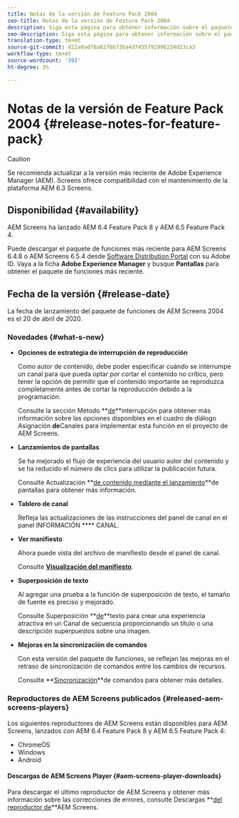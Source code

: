 ```yaml
---
title: Notas de la versión de Feature Pack 2004
seo-title: Notas de la versión de Feature Pack 2004
description: Siga esta página para obtener información sobre el paquete de funciones 2004 de AEM Screens publicado el 20 de abril de 2020.
seo-description: Siga esta página para obtener información sobre el paquete de funciones 2004 de AEM Screens publicado el 20 de abril de 2020.
translation-type: tm+mt
source-git-commit: d22a8ad78a8276b736a4d7455792996234d23ca3
workflow-type: tm+mt
source-wordcount: '392'
ht-degree: 3%

---
```



# Notas de la versión de Feature Pack 2004 {#release-notes-for-feature-pack}

>[!CAUTION]
>
>Se recomienda actualizar a la versión más reciente de Adobe Experience Manager (AEM). Screens ofrece compatibilidad con el mantenimiento de la plataforma AEM 6.3 Screens.

## Disponibilidad {#availability}

AEM Screens ha lanzado AEM 6.4 Feature Pack 8 y AEM 6.5 Feature Pack 4.

Puede descargar el paquete de funciones más reciente para AEM Screens 6.4.8 o AEM Screens 6.5.4 desde [Software Distribution Portal](https://experience.adobe.com/#/downloads/content/software-distribution/en/aem.html) con su Adobe ID. Vaya a la ficha **Adobe Experience Manager** y busque **Pantallas** para obtener el paquete de funciones más reciente.

## Fecha de la versión {#release-date}

La fecha de lanzamiento del paquete de funciones de AEM Screens 2004 es el 20 de abril de 2020.

### Novedades {#what-s-new}

* **Opciones de estrategia de interrupción de reproducción**

   Como autor de contenido, debe poder especificar cuándo se interrumpe un canal para que pueda optar por cortar el contenido no crítico, pero tener la opción de permitir que el contenido importante se reproduzca completamente antes de cortar la reproducción debido a la programación.

   Consulte la sección Método **[de](/help/user-guide/channel-assignment.md#interruption-method-channel)**interrupción para obtener más información sobre las opciones disponibles en el cuadro de diálogo Asignación **de**Canales para implementar esta función en el proyecto de AEM Screens.

* **Lanzamientos de pantallas**

   Se ha mejorado el flujo de experiencia del usuario autor del contenido y se ha reducido el número de clics para utilizar la publicación futura.

   Consulte Actualización **[de contenido mediante el lanzamiento](launches.md)**de pantallas para obtener más información.

* **Tablero de canal**

   Refleja las actualizaciones de las instrucciones del panel de canal en el panel INFORMACIÓN **** CANAL.


* **Ver manifiesto**

   Ahora puede vista del archivo de manifiesto desde el panel de canal.

   Consulte **[Visualización del manifiesto](/help/user-guide/managing-channels.md#view-manifest)**.

* **Superposición de texto**

   Al agregar una prueba a la función de superposición de texto, el tamaño de fuente es preciso y mejorado.

   Consulte Superposición **[de](text-overlay.md)**texto para crear una experiencia atractiva en un Canal de secuencia proporcionando un título o una descripción superpuestos sobre una imagen.

* **Mejoras en la sincronización de comandos**

   Con esta versión del paquete de funciones, se reflejan las mejoras en el retraso de sincronización de comandos entre los cambios de recursos.

   Consulte **[Sincronización](using-command-sync.md)**de comandos para obtener más detalles.

### Reproductores de AEM Screens publicados {#released-aem-screens-players}

Los siguientes reproductores de AEM Screens están disponibles para AEM Screens, lanzados con AEM 6.4 Feature Pack 8 y AEM 6.5 Feature Pack 4:

* ChromeOS
* Windows
* Android

#### Descargas de AEM Screens Player  {#aem-screens-player-downloads}

Para descargar el último reproductor de AEM Screens y obtener más información sobre las correcciones de errores, consulte Descargas **[del reproductor de](https://download.macromedia.com/screens/)**AEM Screens.
